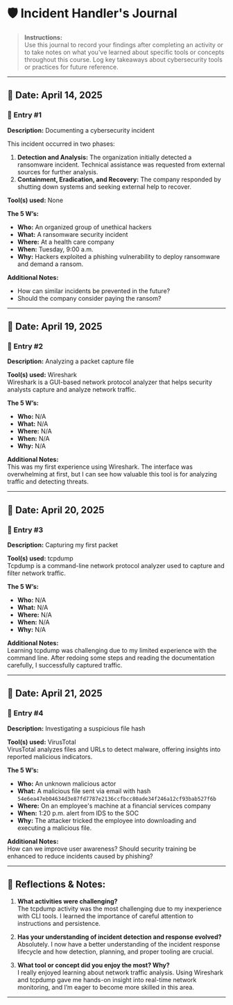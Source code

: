 # 🛡️ Incident Handler's Journal

> **Instructions:**  
> Use this journal to record your findings after completing an activity or to take notes on what you've learned about specific tools or concepts throughout this course. Log key takeaways about cybersecurity tools or practices for future reference.

---

## 📅 Date: April 14, 2025  
### 📝 Entry #1  
**Description:** Documenting a cybersecurity incident

This incident occurred in two phases:

1. **Detection and Analysis:** The organization initially detected a ransomware incident. Technical assistance was requested from external sources for further analysis.  
2. **Containment, Eradication, and Recovery:** The company responded by shutting down systems and seeking external help to recover.

**Tool(s) used:** None

**The 5 W’s:**  
- **Who:** An organized group of unethical hackers  
- **What:** A ransomware security incident  
- **Where:** At a health care company  
- **When:** Tuesday, 9:00 a.m.  
- **Why:** Hackers exploited a phishing vulnerability to deploy ransomware and demand a ransom.

**Additional Notes:**  
- How can similar incidents be prevented in the future?  
- Should the company consider paying the ransom?

---

## 📅 Date: April 19, 2025  
### 📝 Entry #2  
**Description:** Analyzing a packet capture file

**Tool(s) used:** Wireshark  
Wireshark is a GUI-based network protocol analyzer that helps security analysts capture and analyze network traffic.

**The 5 W’s:**  
- **Who:** N/A  
- **What:** N/A  
- **Where:** N/A  
- **When:** N/A  
- **Why:** N/A  

**Additional Notes:**  
This was my first experience using Wireshark. The interface was overwhelming at first, but I can see how valuable this tool is for analyzing traffic and detecting threats.

---

## 📅 Date: April 20, 2025  
### 📝 Entry #3  
**Description:** Capturing my first packet

**Tool(s) used:** tcpdump  
Tcpdump is a command-line network protocol analyzer used to capture and filter network traffic.

**The 5 W’s:**  
- **Who:** N/A  
- **What:** N/A  
- **Where:** N/A  
- **When:** N/A  
- **Why:** N/A  

**Additional Notes:**  
Learning tcpdump was challenging due to my limited experience with the command line. After redoing some steps and reading the documentation carefully, I successfully captured traffic.

---

## 📅 Date: April 21, 2025  
### 📝 Entry #4  
**Description:** Investigating a suspicious file hash

**Tool(s) used:** VirusTotal  
VirusTotal analyzes files and URLs to detect malware, offering insights into reported malicious indicators.

**The 5 W’s:**  
- **Who:** An unknown malicious actor  
- **What:** A malicious file sent via email with hash `54e6ea47eb04634d3e87fd7787e2136ccfbcc80ade34f246a12cf93bab527f6b`  
- **Where:** On an employee's machine at a financial services company  
- **When:** 1:20 p.m. alert from IDS to the SOC  
- **Why:** The attacker tricked the employee into downloading and executing a malicious file.

**Additional Notes:**  
How can we improve user awareness? Should security training be enhanced to reduce incidents caused by phishing?

---

## 💬 Reflections & Notes:

1. **What activities were challenging?**  
   The tcpdump activity was the most challenging due to my inexperience with CLI tools. I learned the importance of careful attention to instructions and persistence.

2. **Has your understanding of incident detection and response evolved?**  
   Absolutely. I now have a better understanding of the incident response lifecycle and how detection, planning, and proper tooling are crucial.

3. **What tool or concept did you enjoy the most? Why?**  
   I really enjoyed learning about network traffic analysis. Using Wireshark and tcpdump gave me hands-on insight into real-time network monitoring, and I’m eager to become more skilled in this area.

---


